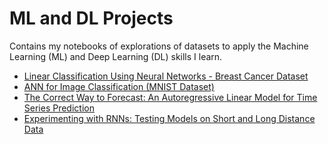 # ML and DL Projects
Contains my notebooks of explorations of datasets to apply the Machine Learning (ML) and Deep Learning (DL) skills I learn.
- [Linear Classification Using Neural Networks - Breast Cancer Dataset](https://github.com/TheSonOfKrypton/Mini-ML-and-DL-Projects/blob/main/Linear%20Classification%20Using%20Neural%20Networks%20-%20Breast%20Cancer%20Dataset.ipynb)
- [ANN for Image Classification (MNIST Dataset)](https://github.com/TheSonOfKrypton/ML-and-DL-Projects/blob/main/ANN_for_Image_Classification_(MNIST_Dataset).ipynb)
- [The Correct Way to Forecast: An Autoregressive Linear Model for Time Series Prediction](https://github.com/TheSonOfKrypton/ML-and-DL-Projects/blob/main/The_Correct_Way_to_Forecast_An_Autoregressive_Linear_Model_for_Time_Series_Prediction.ipynb)
- [Experimenting with RNNs: Testing Models on Short and Long Distance Data](https://github.com/TheSonOfKrypton/ML-and-DL-Projects/blob/main/Experimenting_with_RNNs_Testing_Models_on_Short_and_Long_Distance_Data.ipynb)
